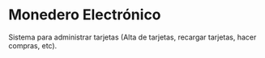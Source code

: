 # Monedero Electrónico
Sistema para administrar tarjetas (Alta de tarjetas, recargar tarjetas, hacer compras, etc).
